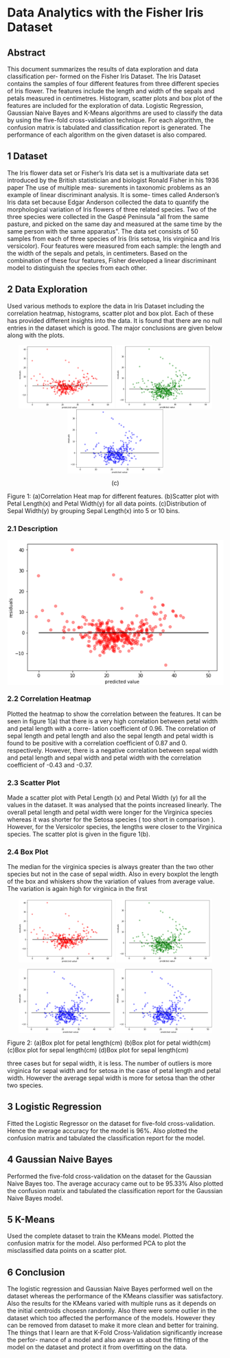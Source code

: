 # Data Analytics with the Fisher Iris Dataset


## Abstract


This document summarizes the results of data exploration and data classification per-
formed on the Fisher Iris Dataset. The Iris Dataset contains the samples of four different
features from three different species of Iris flower. The features include the length and
width of the sepals and petals measured in centimetres. Histogram, scatter plots and
box plot of the features are included for the exploration of data. Logistic Regression,
Gaussian Naive Bayes and K-Means algorithms are used to classify the data by using
the five-fold cross-validation technique. For each algorithm, the confusion matrix is 
tabulated and classification report is generated. The performance of each algorithm on the
given dataset is also compared.

## 1 Dataset


The Iris flower data set or Fisher’s Iris data set is a multivariate data set introduced by the
British statistician and biologist Ronald Fisher in his 1936 paper The use of multiple mea-
surements in taxonomic problems as an example of linear discriminant analysis. It is some-
times called Anderson’s Iris data set because Edgar Anderson collected the data to quantify
the morphological variation of Iris flowers of three related species. Two of the three species
were collected in the Gaspé Peninsula "all from the same pasture, and picked on the same
day and measured at the same time by the same person with the same apparatus".
The data set consists of 50 samples from each of three species of Iris (Iris setosa, Iris
virginica and Iris versicolor). Four features were measured from each sample: the length
and the width of the sepals and petals, in centimeters. Based on the combination of these
four features, Fisher developed a linear discriminant model to distinguish the species from
each other.

## 2 Data Exploration


Used various methods to explore the data in Iris Dataset including the correlation heatmap,
histograms, scatter plot and box plot. Each of these has provided different insights into
the data. It is found that there are no null entries in the dataset which is good. The major
conclusions are given below along with the plots.


<p align="center">
<img src="https://github.com/Shivank1006/Regression_Analysis-Data_Science_Assignment/blob/master/images/fig8.png?raw=true" width=224 align="middle">
<img src="https://github.com/Shivank1006/Regression_Analysis-Data_Science_Assignment/blob/master/images/fig9.png?raw=true" width=224 align="middle">
<img src="https://github.com/Shivank1006/Regression_Analysis-Data_Science_Assignment/blob/master/images/fig10.png?raw=true" width=224 align="middle">
</p>
<p align="center">(c)</p>

Figure 1: (a)Correlation Heat map for different features. (b)Scatter plot with Petal Length(x)
and Petal Width(y) for all data points. (c)Distribution of Sepal Width(y) by grouping Sepal
Length(x) into 5 or 10 bins.

### 2.1 Description

<p align="center">
<img src="https://github.com/Shivank1006/Regression_Analysis-Data_Science_Assignment/blob/master/images/fig8.png?raw=true" width=650 align="middle">
</p>


### 2.2 Correlation Heatmap

Plotted the heatmap to show the correlation between the features. It can be seen in figure
1(a) that there is a very high correlation between petal width and petal length with a corre-
lation coefficient of 0.96. The correlation of sepal length and petal length and also the sepal
length and petal width is found to be positive with a correlation coefficient of 0.87 and 0.
respectively. However, there is a negative correlation between sepal width and petal length
and sepal width and petal width with the correlation coefficient of -0.43 and -0.37.

### 2.3 Scatter Plot

Made a scatter plot with Petal Length (x) and Petal Width (y) for all the values in the dataset.
It was analysed that the points increased linearly. The overall petal length and petal width
were longer for the Virginica species whereas it was shorter for the Setosa species ( too short
in comparison ). However, for the Versicolor species, the lengths were closer to the Virginica
species. The scatter plot is given in the figure 1(b).

### 2.4 Box Plot

The median for the virginica species is always greater than the two other species but not in
the case of sepal width. Also in every boxplot the length of the box and whiskers show the
variation of values from average value. The variation is again high for virginica in the first

<p align="center">
<img src="https://github.com/Shivank1006/Regression_Analysis-Data_Science_Assignment/blob/master/images/fig8.png?raw=true" width=224 align="middle">
<img src="https://github.com/Shivank1006/Regression_Analysis-Data_Science_Assignment/blob/master/images/fig9.png?raw=true" width=224 align="middle">
 </p>
 <p align="center">
<img src="https://github.com/Shivank1006/Regression_Analysis-Data_Science_Assignment/blob/master/images/fig10.png?raw=true" width=224 align="middle">
<img src="https://github.com/Shivank1006/Regression_Analysis-Data_Science_Assignment/blob/master/images/fig10.png?raw=true" width=224 align="middle">
</p>

Figure 2: (a)Box plot for petal length(cm) (b)Box plot for petal width(cm) (c)Box plot for
sepal length(cm) (d)Box plot for sepal length(cm)

three cases but for sepal width, it is less. The number of outliers is more virginica for sepal
width and for setosa in the case of petal length and petal width. However the average sepal
width is more for setosa than the other two species.

## 3 Logistic Regression

Fitted the Logistic Regressor on the dataset for five-fold cross-validation.
Hence the average accuracy for the model is 96%.
Also plotted the confusion matrix and tabulated the classification report for the model.

## 4 Gaussian Naive Bayes

Performed the five-fold cross-validation on the dataset for the Gaussian Naive Bayes too.
The average accuracy came out to be 95.33%
Also plotted the confusion matrix and tabulated the classification report for the Gaussian
Naive Bayes model.

## 5 K-Means

Used the complete dataset to train the KMeans model. Plotted the confusion matrix for the
model. Also performed PCA to plot the misclassified data points on a scatter plot.


## 6 Conclusion

The logistic regression and Gaussian Naive Bayes performed well on the dataset whereas
the performance of the KMeans classifier was satisfactory. Also the results for the KMeans
varied with multiple runs as it depends on the initial centroids chosesn randomly. Also there
were some outlier in the dataset which too affected the performance of the models. However
they can be removed from dataset to make it more clean and better for training.
The things that I learn are that K-Fold Cross-Validation significantly increase the perfor-
mance of a model and also aware us about the fitting of the model on the dataset and protect
it from overfitting on the data.



